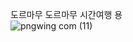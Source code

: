 도르마무 도르마무 시간여행 용
<br>
![pngwing com (11)](https://user-images.githubusercontent.com/64140544/134807466-f94959e8-2eb9-424e-9ea3-30c167f30bea.png)
